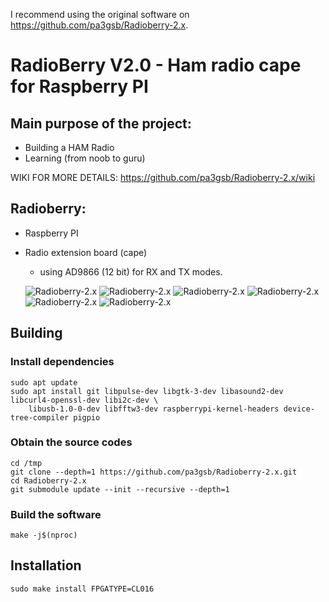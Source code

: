 I recommend using the original software on https://github.com/pa3gsb/Radioberry-2.x.

RadioBerry V2.0 - Ham radio cape for Raspberry PI
==============================================

## Main purpose of the project:

- Building a HAM Radio
- Learning (from noob to guru)

WIKI FOR MORE DETAILS:  https://github.com/pa3gsb/Radioberry-2.x/wiki

## Radioberry:

- Raspberry PI
- Radio extension board (cape)
	- using AD9866 (12 bit)  for RX and TX modes.

	![Radioberry-2.x](docs/gallery/front.JPG)
	![Radioberry-2.x](docs/gallery/radioberry-in-case-small.jpg)
	![Radioberry-2.x](docs/gallery/back.JPG)
	![Radioberry-2.x](docs/gallery/rb+rpi-front.JPG)
	![Radioberry-2.x](docs/gallery/rb+rpi-side.JPG)
	![Radioberry-2.x](docs/gallery/radioberry-open-incase-small.jpg)
	

## Building

### Install dependencies
	sudo apt update
	sudo apt install git libpulse-dev libgtk-3-dev libasound2-dev libcurl4-openssl-dev libi2c-dev \
		libusb-1.0-0-dev libfftw3-dev raspberrypi-kernel-headers device-tree-compiler pigpio

### Obtain the source codes
	cd /tmp
	git clone --depth=1 https://github.com/pa3gsb/Radioberry-2.x.git
	cd Radioberry-2.x
	git submodule update --init --recursive --depth=1

### Build the software
	make -j$(nproc)

## Installation
	sudo make install FPGATYPE=CL016
